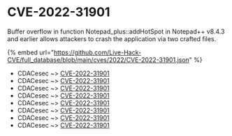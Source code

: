 # CVE-2022-31901

Buffer overflow in function Notepad_plus::addHotSpot in Notepad++ v8.4.3 and earlier allows attackers to crash the application via two crafted files.

{% embed url="https://github.com/Live-Hack-CVE/full_database/blob/main/cves/2022/CVE-2022-31901.json" %}


* CDACesec ~> [CVE-2022-31901](https://www.alice-snow.ru/2022/database/cve-2022-31901/cve-2022-31901-cdacesec)
* CDACesec ~> [CVE-2022-31901](https://www.alice-snow.ru/2022/database/cve-2022-31901/cve-2022-31901-cdacesec)
* CDACesec ~> [CVE-2022-31901](https://www.alice-snow.ru/2022/database/cve-2022-31901/cve-2022-31901-cdacesec)
* CDACesec ~> [CVE-2022-31901](https://www.alice-snow.ru/2022/database/cve-2022-31901/cve-2022-31901-cdacesec)
* CDACesec ~> [CVE-2022-31901](https://www.alice-snow.ru/2022/database/cve-2022-31901/cve-2022-31901-cdacesec)
* CDACesec ~> [CVE-2022-31901](https://www.alice-snow.ru/2022/database/cve-2022-31901/cve-2022-31901-cdacesec)
* CDACesec ~> [CVE-2022-31901](https://www.alice-snow.ru/2022/database/cve-2022-31901/cve-2022-31901-cdacesec)
* CDACesec ~> [CVE-2022-31901](https://www.alice-snow.ru/2022/database/cve-2022-31901/cve-2022-31901-cdacesec)